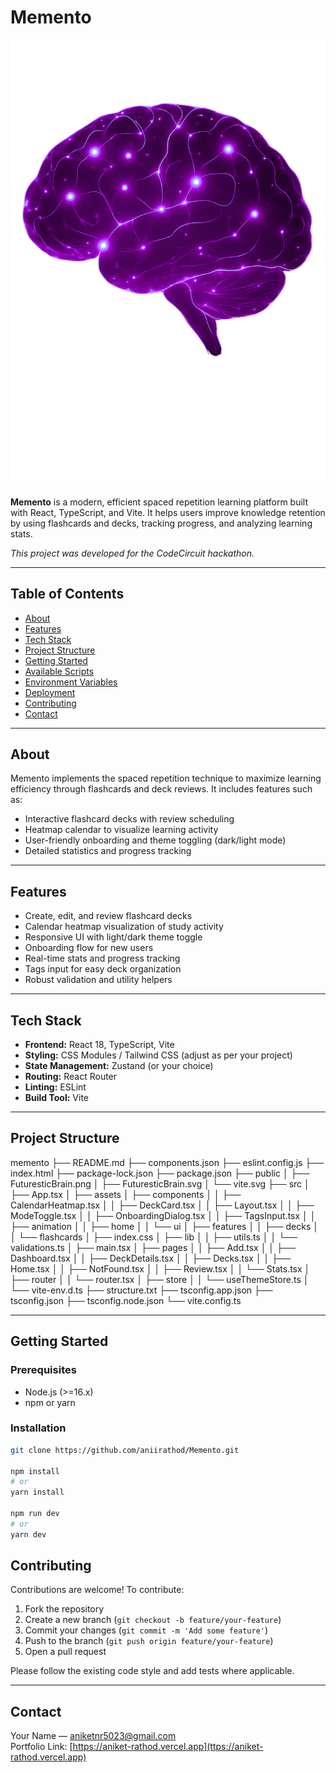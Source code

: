 # Memento

![Memento Logo](./public/FuturesticBrain.png)

**Memento** is a modern, efficient spaced repetition learning platform built with React, TypeScript, and Vite. It helps users improve knowledge retention by using flashcards and decks, tracking progress, and analyzing learning stats.

_This project was developed for the CodeCircuit hackathon._

---

## Table of Contents

- [About](#about)
- [Features](#features)
- [Tech Stack](#tech-stack)
- [Project Structure](#project-structure)
- [Getting Started](#getting-started)
- [Available Scripts](#available-scripts)
- [Environment Variables](#environment-variables)
- [Deployment](#deployment)
- [Contributing](#contributing)
- [Contact](#contact)

---

## About

Memento implements the spaced repetition technique to maximize learning efficiency through flashcards and deck reviews. It includes features such as:

- Interactive flashcard decks with review scheduling
- Heatmap calendar to visualize learning activity
- User-friendly onboarding and theme toggling (dark/light mode)
- Detailed statistics and progress tracking

---

## Features

- Create, edit, and review flashcard decks
- Calendar heatmap visualization of study activity
- Responsive UI with light/dark theme toggle
- Onboarding flow for new users
- Real-time stats and progress tracking
- Tags input for easy deck organization
- Robust validation and utility helpers

---

## Tech Stack

- **Frontend:** React 18, TypeScript, Vite
- **Styling:** CSS Modules / Tailwind CSS (adjust as per your project)
- **State Management:** Zustand (or your choice)
- **Routing:** React Router
- **Linting:** ESLint
- **Build Tool:** Vite

---

## Project Structure

memento
├── README.md
├── components.json
├── eslint.config.js
├── index.html
├── package-lock.json
├── package.json
├── public
│ ├── FuturesticBrain.png
│ ├── FuturesticBrain.svg
│ └── vite.svg
├── src
│ ├── App.tsx
│ ├── assets
│ ├── components
│ │ ├── CalendarHeatmap.tsx
│ │ ├── DeckCard.tsx
│ │ ├── Layout.tsx
│ │ ├── ModeToggle.tsx
│ │ ├── OnboardingDialog.tsx
│ │ ├── TagsInput.tsx
│ │ ├── animation
│ │ ├── home
│ │ └── ui
│ ├── features
│ │ ├── decks
│ │ └── flashcards
│ ├── index.css
│ ├── lib
│ │ ├── utils.ts
│ │ └── validations.ts
│ ├── main.tsx
│ ├── pages
│ │ ├── Add.tsx
│ │ ├── Dashboard.tsx
│ │ ├── DeckDetails.tsx
│ │ ├── Decks.tsx
│ │ ├── Home.tsx
│ │ ├── NotFound.tsx
│ │ ├── Review.tsx
│ │ └── Stats.tsx
│ ├── router
│ │ └── router.tsx
│ ├── store
│ │ └── useThemeStore.ts
│ └── vite-env.d.ts
├── structure.txt
├── tsconfig.app.json
├── tsconfig.json
├── tsconfig.node.json
└── vite.config.ts

---

## Getting Started

### Prerequisites

- Node.js (>=16.x)
- npm or yarn

### Installation

```bash
git clone https://github.com/aniirathod/Memento.git

npm install
# or
yarn install

npm run dev
# or
yarn dev
```

## Contributing

Contributions are welcome! To contribute:

1. Fork the repository
2. Create a new branch (`git checkout -b feature/your-feature`)
3. Commit your changes (`git commit -m 'Add some feature'`)
4. Push to the branch (`git push origin feature/your-feature`)
5. Open a pull request

Please follow the existing code style and add tests where applicable.

---

## Contact

Your Name — [aniketnr5023@gmail.com](mailto:aniketnr5023@gmail.com)  
Portfolio Link: [https://aniket-rathod.vercel.app](ttps://aniket-rathod.vercel.app)

